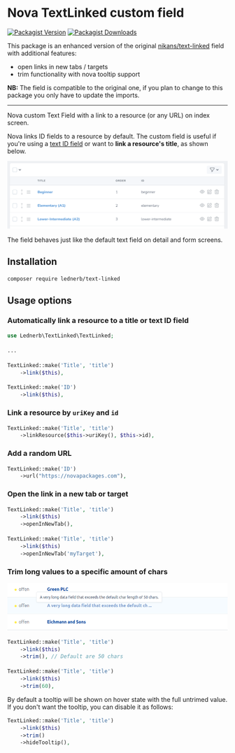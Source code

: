 # Nova TextLinked custom field


[![Packagist Version](https://img.shields.io/packagist/v/lednerb/nova-text-linked-field.svg?style=flat-square)](https://packagist.org/packages/lednerb/nova-text-linked-field)
[![Packagist Downloads](https://img.shields.io/packagist/dt/lednerb/nova-text-linked-field.svg?style=flat-square)](https://packagist.org/packages/lednerb/nova-text-linked-field)


This package is an enhanced version of the original [nikans/text-linked](https://github.com/nikans/text-linked) field with additional features:
- open links in new tabs / targets
- trim functionality with nova tooltip support

**NB:** The field is compatible to the original one, if you plan to change to this package you only have to update the imports.

-----

Nova custom Text Field with a link to a resource (or any URL) on index screen.

Nova links ID fields to a resource by default. 
The custom field is useful if you're using a [text ID field](https://github.com/laravel/nova-issues/issues/268) 
or want to **link a resource's title**, as shown below.

![Nova TextLinked Field Example](https://github.com/lednerb/nova-text-linked-field/blob/master/nova-text-linked-field-example.png "Nova TextLinked Field Example")

The field behaves just like the default text field on detail and form screens.


## Installation

```bash
composer require lednerb/text-linked
```

## Usage options

### Automatically link a resource to a title or text ID field

```php
use Lednerb\TextLinked\TextLinked;

...

TextLinked::make('Title', 'title')
    ->link($this),
    
TextLinked::make('ID')
    ->link($this),
```

### Link a resource by `uriKey` and `id`

```php
TextLinked::make('Title', 'title')
    ->linkResource($this->uriKey(), $this->id),
```

### Add a random URL

```php
TextLinked::make('ID')
    ->url("https://novapackages.com"),
```

### Open the link in a new tab or target

```php
TextLinked::make('Title', 'title')
    ->link($this)
    ->openInNewTab(),

TextLinked::make('Title', 'title')
    ->link($this)
    ->openInNewTab('myTarget'), 
```

### Trim long values to a specific amount of chars

![Nova TextLinked Field Trim Functionality](https://github.com/lednerb/nova-text-linked-field/blob/master/tooltip-preview.png "Tooltip Preview")

```php
TextLinked::make('Title', 'title')
    ->link($this)
    ->trim(), // Default are 50 chars

TextLinked::make('Title', 'title')
    ->link($this)
    ->trim(60), 
```

By default a tooltip will be shown on hover state with the full untrimed value.
If you don't want the tooltip, you can disable it as follows:

```php
TextLinked::make('Title', 'title')
    ->link($this)
    ->trim()
    ->hideTooltip(),
```